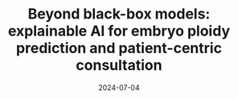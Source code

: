 ---
title: "Beyond black-box models: explainable AI for embryo ploidy prediction and patient-centric consultation"
collection: publications
permalink: /publication/2024-07-04-embryo-XAI
date: 2024-07-04
venue: 'Journal of Assisted Reproduction and Genetics'
paperurl: 'https://doi.org/10.1007/s10815-024-03178-7'
citation: 'Luong T.M.T., Ho N.T., Hwu Y.M., Lin S.Y., Ho J.Y.P., Wang R.S., Lee Y.X., Tan S.J., Lee Y.R., Huang Y.L., <b>Le N.Q.K.</b>, & Tzeng C.R. (2024). Beyond black-box models: explainable AI for embryo ploidy prediction and patient-centric consultation. <i>Journal of Assisted Reproduction and Genetics</i>, 41, 2349–2358.'
---